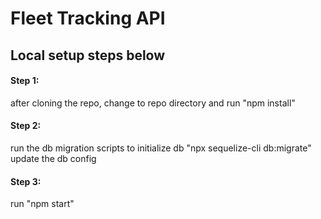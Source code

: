 # Fleet Tracking API


## Local setup steps below
#### Step 1: 

after cloning the repo, change to repo directory and run "npm install"
<br>
#### Step 2: 

run the db migration scripts to initialize db "npx sequelize-cli db:migrate"
          update the db config
#### Step 3: 
run "npm start"

